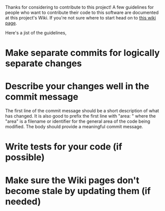 Thanks for considering to contribute to this project! A few guidelines for
people who want to contribute their code to this software are documented at
this project's Wiki. If you're not sure where to start head on to [this wiki page](https://github.com/commons-app/apps-android-commons/wiki/Volunteers-welcome!).

Here's a jist of the guidelines,

# Make separate commits for logically separate changes

# Describe your changes well in the commit message

The first line of the commit message should be a short description of what has
changed. It is also good to prefix the first line with "area: " where the "area"
is a filename or identifier for the general area of the code being modified.
The body should provide a meaningful commit message.

# Write tests for your code (if possible)

# Make sure the Wiki pages don't become stale by updating them (if needed)
